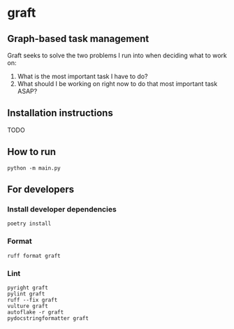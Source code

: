 # graft

## Graph-based task management

Graft seeks to solve the two problems I run into when deciding what to work on:
1. What is the most important task I have to do?
2. What should I be working on right now to do that most important task ASAP?

## Installation instructions
TODO

## How to run
```python -m main.py```

## For developers
### Install developer dependencies
```poetry install```
### Format
```
ruff format graft
```
### Lint
```
pyright graft
pylint graft
ruff --fix graft
vulture graft
autoflake -r graft
pydocstringformatter graft
```
